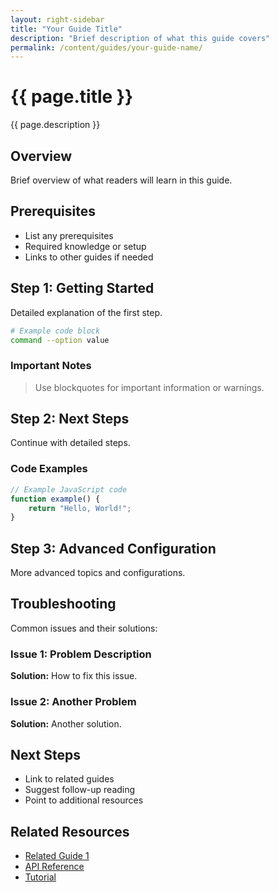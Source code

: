 ```yaml
---
layout: right-sidebar
title: "Your Guide Title"
description: "Brief description of what this guide covers"
permalink: /content/guides/your-guide-name/
---
```


# {{ page.title }}

{{ page.description }}

## Overview

Brief overview of what readers will learn in this guide.

## Prerequisites

- List any prerequisites
- Required knowledge or setup
- Links to other guides if needed

## Step 1: Getting Started

Detailed explanation of the first step.

```bash
# Example code block
command --option value
```

### Important Notes

> Use blockquotes for important information or warnings.

## Step 2: Next Steps

Continue with detailed steps.

### Code Examples

```javascript
// Example JavaScript code
function example() {
    return "Hello, World!";
}
```

## Step 3: Advanced Configuration

More advanced topics and configurations.

## Troubleshooting

Common issues and their solutions:

### Issue 1: Problem Description

**Solution:** How to fix this issue.

### Issue 2: Another Problem

**Solution:** Another solution.

## Next Steps

- Link to related guides
- Suggest follow-up reading
- Point to additional resources

## Related Resources

- [Related Guide 1](/content/guides/related-guide-1/)
- [API Reference](/content/reference/api-reference/)
- [Tutorial](/content/tutorials/related-tutorial/)

